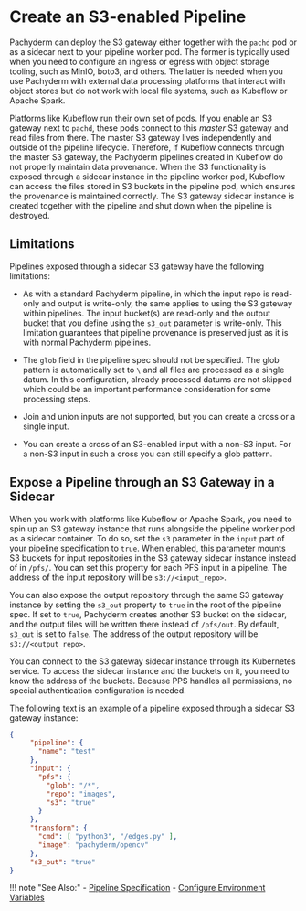 # Create an S3-enabled Pipeline

Pachyderm can deploy the S3 gateway either together with the `pachd` pod or
as a sidecar next to your pipeline worker pod. The former is
typically used when you need to configure an ingress or egress with
object storage tooling, such as MinIO, boto3, and others. The latter
is needed when you use Pachyderm with external data processing
platforms that interact with object stores but do not work with local
file systems, such as Kubeflow or Apache Spark.

Platforms like Kubeflow run their own set of pods. If you enable an
S3 gateway next to `pachd`, these pods connect to this *master* S3
gateway and read files from there. The master S3 gateway lives
independently and outside of the pipeline lifecycle. Therefore, if
Kubeflow connects through the master S3 gateway, the Pachyderm pipelines
created in Kubeflow do not properly maintain data provenance. When the
S3 functionality is exposed through a sidecar instance in the
pipeline worker pod, Kubeflow can access the files stored in S3 buckets
in the pipeline pod, which ensures the provenance is maintained
correctly. The S3 gateway sidecar instance is created together with the
pipeline and shut down when the pipeline is destroyed.

## Limitations

Pipelines exposed through a sidecar S3 gateway have the following limitations:

* As with a standard Pachyderm pipeline, in which the input repo is read-only
and output is write-only, the same applies to using the S3 gateway within
pipelines. The input bucket(s) are read-only and the output bucket that
you define using the `s3_out` parameter is write-only. This limitation
guarantees that pipeline provenance is preserved just as it is with normal
Pachyderm pipelines.

* The `glob` field in the pipeline spec should not be specified. The glob
pattern is automatically set to `\` and all files are processed as a single
datum. In this configuration, already processed datums are not skipped which
could be an important performance consideration for some processing steps.

* Join and union inputs are not supported, but you can create a cross or
a single input.

* You can create a cross of an S3-enabled input with a non-S3 input.
For a non-S3 input in such a cross you can still specify a glob pattern.

## Expose a Pipeline through an S3 Gateway in a Sidecar

When you work with platforms like Kubeflow or Apache Spark, you need
to spin up an S3 gateway instance that runs alongside the pipeline worker
pod as a sidecar container. To do so, set the `s3` parameter in the `input`
part of your pipeline specification to `true`. When enabled, this parameter
mounts S3 buckets for input repositories in the S3 gateway sidecar instance
instead of in `/pfs/`. You can set this property for each PFS input in
a pipeline. The address of the input repository will be `s3://<input_repo>`.

You can also expose the output repository through the same S3 gateway
instance by setting the `s3_out` property to `true` in the root of
the pipeline spec.  If set to `true`, Pachyderm creates another S3 bucket
on the sidecar, and the output files will be written there instead of
`/pfs/out`. By default, `s3_out` is set to `false`. The address of the
output repository will be `s3://<output_repo>`.

You can connect to the S3 gateway sidecar instance through its Kubernetes
service. To access the sidecar instance and the buckets on it, you need
to know the address of the buckets. Because PPS handles all permissions,
no special authentication configuration is needed.

The following text is an example of a pipeline exposed through a sidecar
S3 gateway instance:

```json
{
	 "pipeline": {
	   "name": "test"
	 },
	 "input": {
	   "pfs": {
	     "glob": "/*",
	     "repo": "images",
         "s3": "true"
	   }
     },
	 "transform": {
	   "cmd": [ "python3", "/edges.py" ],
	   "image": "pachyderm/opencv"
	 },
     "s3_out": "true"
}
```

!!! note "See Also:"
    - [Pipeline Specification](../../../reference/pipeline_spec/#s3)
    - [Configure Environment Variables](../../deploy/environment-variables/)
